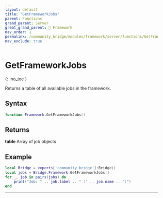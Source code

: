 ```yaml
---
layout: default
title: "GetFrameworkJobs"
parent: Functions
grand_parent: Server
great_grand_parent: 🧩 Framework
nav_order: 1
permalink: /community_bridge/modules/framework/server/functions/GetFrameworkJobs/
nav_exclude: true
---
```


# GetFrameworkJobs
{: .no_toc }

Returns a table of all available jobs in the framework.

## Syntax

```lua
function Framework.GetFrameworkJobs()
```

## Returns

**table**
Array of job objects

## Example

```lua
local Bridge = exports['community_bridge']:Bridge()
local jobs = Bridge.Framework.GetFrameworkJobs()
for _, job in pairs(jobs) do
    print("Job: " .. job.label .. " (" .. job.name .. ")")
end
```

---